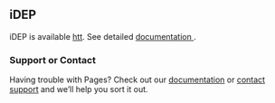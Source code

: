 ## iDEP
iDEP is available [htt](http://ge-lab.org/).
See detailed [documentation ](https://idepsite.wordpress.com/).

### Support or Contact

Having trouble with Pages? Check out our [documentation](https://help.github.com/categories/github-pages-basics/) or [contact support](https://github.com/contact) and we’ll help you sort it out.
